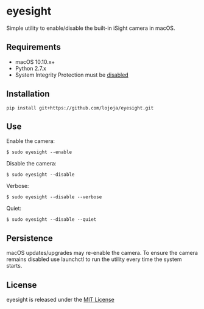eyesight
========

Simple utility to enable/disable the built-in iSight camera in macOS.


Requirements
------------

* macOS 10.10.x+
* Python 2.7.x
* System Integrity Protection must be [disabled](https://developer.apple.com/library/content/documentation/Security/Conceptual/System_Integrity_Protection_Guide/ConfiguringSystemIntegrityProtection/ConfiguringSystemIntegrityProtection.html)


Installation
------------

```
pip install git+https://github.com/lojoja/eyesight.git
```


Use
---

Enable the camera:

```
$ sudo eyesight --enable
```

Disable the camera:

```
$ sudo eyesight --disable
```

Verbose:

```
$ sudo eyesight --disable --verbose
```

Quiet:

```
$ sudo eyesight --disable --quiet
```


Persistence
-----------
macOS updates/upgrades may re-enable the camera. To ensure the camera remains disabled use launchctl to run the utility every time the system starts.


License
-------

eyesight is released under the [MIT License](./LICENSE)
